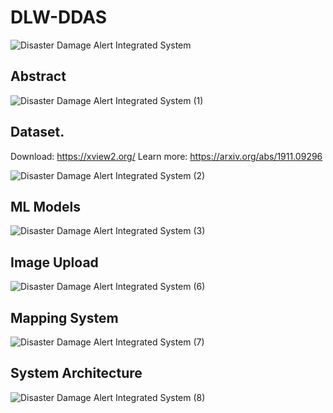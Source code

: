 # DLW-DDAS

![Disaster Damage Alert Integrated System](https://user-images.githubusercontent.com/114417539/193471680-1ab0f36b-f411-41f4-b7d4-31c6e512b64c.jpg)

## Abstract
![Disaster Damage Alert Integrated System (1)](https://user-images.githubusercontent.com/114417539/193471712-da024f8c-bc1d-4118-8d64-7b3ed27ec40e.jpg)

## Dataset.
Download: https://xview2.org/
Learn more: https://arxiv.org/abs/1911.09296

![Disaster Damage Alert Integrated System (2)](https://user-images.githubusercontent.com/114417539/193471756-eeed490f-63ee-4235-b387-f5a464b91e61.jpg)

## ML Models
![Disaster Damage Alert Integrated System (3)](https://user-images.githubusercontent.com/114417539/193471754-fefe29b7-7fbe-4f19-9a47-387aae57b5a7.jpg)

## Image Upload
![Disaster Damage Alert Integrated System (6)](https://user-images.githubusercontent.com/114417539/193473318-71867a41-6967-4c91-87d4-c3d973c26e35.jpg)

## Mapping System
![Disaster Damage Alert Integrated System (7)](https://user-images.githubusercontent.com/114417539/193473323-040c3961-2d6e-4aac-af22-fe0a8aeb5345.jpg)

## System Architecture
![Disaster Damage Alert Integrated System (8)](https://user-images.githubusercontent.com/114417539/193473330-a6d7db42-7104-45fd-89bf-05d148310927.jpg)

